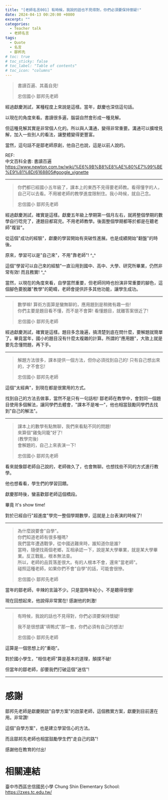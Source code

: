 ```yaml
---
title: "[老師名言001] 有時候，我說的話也不見得對，你們必須要保持懷疑!"
date: 2024-04-13 00:20:00 +0800
excerpt: ""
categories: 
  - Teacher talk
  - 老師名言
tags:
  - Quote
  - 名言
  - 鄒邦先
# toc: true
# toc_sticky: false
# toc_label: "Table of contents"
# toc_icon: "columns"
---
```


> 書讀百遍、其義自見!
>
> 忠信國小 鄒邦先老師

經過獻慶測試，某種程度上來說是這樣。當年，獻慶也深信這句話。

以現在的角度來看。書讀很多遍，腦袋自然會形成一種見解。

但這種見解其實是非常個人化的。所以與人溝通，變得非常重要。溝通可以擴增見解，加入一些別人的看法，讓整體變得更豐富。

當然，這句話不是鄒老師原創，他自己也說，這是以前人說的。

REF:  
中文百科全書: 書讀百遍
<https://www.newton.com.tw/wiki/%E6%9B%B8%E8%AE%80%E7%99%BE%E9%81%8D/6168805#google_vignette>

-----

> 你們都已經國小五年級了，課本上的東西不見得要老師教。看得懂字的人，自己可以去看。不用被老師的教學進度限制住。我小時候，就自己念。
>
> 忠信國小 鄒邦先老師

經過獻慶測試，確實是這樣。獻慶五年級上學期第一個月左右，就將整個學期的數學自行唸完了，連題目都寫完。不用老師教學。後面整個學期都等於都是在聽老師"複習"。

從這個"成功的經驗"，獻慶的學習開始有突破性進展。也是成績開始"翻盤"的時後。  

原來，學習可以是"自己來"，不用"靠老師"! ^_^

這個"學習可以自己來的經驗"一直沿用到國中、高中、大學、研究所畢業，仍然非常有效! 而且務實! ^_^

當然，以現在的角度來看，自學當然重要，但老師同時也扮演非常重要的腳色，這個腳色要脫離"教學"的範疇，老師會提供許多其他功能，讓學生成功。

-----

> 數學嘛! 算術方面算是蠻無聊的，應用題到是稍微有趣一些!  
> 你們主要是題目看不懂，而不是不會算! 看懂題目，就離答案很近了!  
>
> 忠信國小 鄒邦先老師

經過獻慶測試，確實是這樣。題目多念幾遍，搞清楚到底在問什麼，要解題就簡單了。畢竟當年，國小的題目沒有什麼太複雜的計算。所謂的"應用題"，大致上就是要先念懂問題，再下手。

-----

> 解題方法很多，課本提供一個方法，但你必須找到自己的!
> 只有自己想出來的，才不會忘!
>
> 忠信國小 鄒邦先老師

這個"太經典"，到現在都是很實用的方式。

找到自己的方法去做事，當然不是只有一句話啦! 鄒老師在教學中，會對同一個題目使用多個解法，讓同學們去體會，"課本不是唯一"，他也相當鼓勵同學們去找到"自己的解法"。

-----

> 課本上的數學有點無聊，我們來看點不同的問題!  
> 來算個"雞兔同籠"好了!  
> (教學完後)  
> 會解題的，自己上來表演一下!  
>
> 忠信國小 鄒邦先老師

看來就像鄒老師自己說的，老師做久了，也會無聊。也想找些不同的方式進行教學。

他也想看看，學生們的學習回饋。

獻慶那時後，蠻喜歡鄒老師這個橋段。

畢竟 It's show time!

對於已經自行"超進度"學完一整個學期數學，這就是上台表演的時候了!

-----

> 為什麼說要會"自學"。  
> 你們知道老師有很多種嗎?  
> 我們當年遭遇戰爭，從中國逃難來時，誰知道你是誰?  
> 當時，隨便找兩個老鄉，互相承認一下，說是某大學畢業，就是某大學畢業。反正戰亂，根本無法查。  
> 所以，老師的品質落差很大。有的人根本不會，還來"當老師"。  
> 碰照這種老師，如果你們不會"自學"的話，可能會很慘。 
>
> 忠信國小 鄒邦先老師

當年的鄒老師，辛辣的言論不少。只是當時年紀小，不是聽得很懂!

現在回想起來，他說得非常實在! 感謝他的刺激!

-----

> 有時候，我說的話也不見得對，你們必須要保持懷疑!
> 
> 我不是很想講"填鴨式"那一套，你們必須有自己的想法!
>
> 忠信國小 鄒邦先老師

這算是一個思想上的"重砲"。

對於國小學生，"相信老師"算是基本的道理，顛撲不破!

但當年的鄒老師，卻要我們打破這個"迷信"!

-----

# 感謝

鄒邦先老師是獻慶開啟"自學方案"的啟蒙老師，這個務實方案，獻慶到目前還在用。非常讚!

這個"自學方案"，也是建立學習信心的方法。

而且鄒邦先老師也相當鼓勵學生們"走自己的路"!

感謝他在教育的付出!

# 相關連結

臺中市西區忠信國民小學 Chung Shin Elementary School:  
<https://zxes.tc.edu.tw/>
